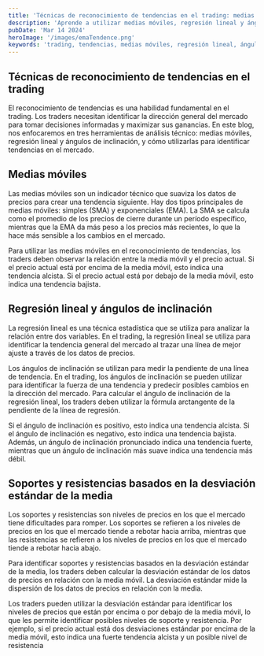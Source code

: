 ```yaml
---
title: 'Técnicas de reconocimiento de tendencias en el trading: medias móviles, regresión lineal y ángulos de inclinación'
description: 'Aprende a utilizar medias móviles, regresión lineal y ángulos de inclinación para identificar tendencias en el mercado. Guía completa.'
pubDate: 'Mar 14 2024'
heroImage: '/images/emaTendence.png'
keywords: 'trading, tendencias, medias móviles, regresión lineal, ángulos de inclinación, soportes y resistencias, desviación estándar'
---
```


## Técnicas de reconocimiento de tendencias en el trading

El reconocimiento de tendencias es una habilidad fundamental en el trading. Los traders necesitan identificar la dirección general del mercado para tomar decisiones informadas y maximizar sus ganancias. En este blog, nos enfocaremos en tres herramientas de análisis técnico: medias móviles, regresión lineal y ángulos de inclinación, y cómo utilizarlas para identificar tendencias en el mercado.

## Medias móviles

Las medias móviles son un indicador técnico que suaviza los datos de precios para crear una tendencia siguiente. Hay dos tipos principales de medias móviles: simples (SMA) y exponenciales (EMA). La SMA se calcula como el promedio de los precios de cierre durante un período específico, mientras que la EMA da más peso a los precios más recientes, lo que la hace más sensible a los cambios en el mercado.

Para utilizar las medias móviles en el reconocimiento de tendencias, los traders deben observar la relación entre la media móvil y el precio actual. Si el precio actual está por encima de la media móvil, esto indica una tendencia alcista. Si el precio actual está por debajo de la media móvil, esto indica una tendencia bajista.

## Regresión lineal y ángulos de inclinación

La regresión lineal es una técnica estadística que se utiliza para analizar la relación entre dos variables. En el trading, la regresión lineal se utiliza para identificar la tendencia general del mercado al trazar una línea de mejor ajuste a través de los datos de precios.

Los ángulos de inclinación se utilizan para medir la pendiente de una línea de tendencia. En el trading, los ángulos de inclinación se pueden utilizar para identificar la fuerza de una tendencia y predecir posibles cambios en la dirección del mercado. Para calcular el ángulo de inclinación de la regresión lineal, los traders deben utilizar la fórmula arctangente de la pendiente de la línea de regresión.

Si el ángulo de inclinación es positivo, esto indica una tendencia alcista. Si el ángulo de inclinación es negativo, esto indica una tendencia bajista. Además, un ángulo de inclinación pronunciado indica una tendencia fuerte, mientras que un ángulo de inclinación más suave indica una tendencia más débil.

## Soportes y resistencias basados en la desviación estándar de la media

Los soportes y resistencias son niveles de precios en los que el mercado tiene dificultades para romper. Los soportes se refieren a los niveles de precios en los que el mercado tiende a rebotar hacia arriba, mientras que las resistencias se refieren a los niveles de precios en los que el mercado tiende a rebotar hacia abajo.

Para identificar soportes y resistencias basados en la desviación estándar de la media, los traders deben calcular la desviación estándar de los datos de precios en relación con la media móvil. La desviación estándar mide la dispersión de los datos de precios en relación con la media.

Los traders pueden utilizar la desviación estándar para identificar los niveles de precios que están por encima o por debajo de la media móvil, lo que les permite identificar posibles niveles de soporte y resistencia. Por ejemplo, si el precio actual está dos desviaciones estándar por encima de la media móvil, esto indica una fuerte tendencia alcista y un posible nivel de resistencia
